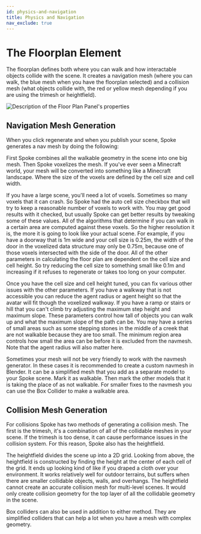 ```yaml
---
id: physics-and-navigation
title: Physics and Navigation
nav_exclude: true
---
```


# The Floorplan Element

The floorplan defines both where you can walk and how interactable objects collide with the scene. It creates a navigation mesh (where you can walk, the blue mesh when you have the floorplan selected) and a collision mesh (what objects collide with, the red or yellow mesh depending if you are using the trimesh or heightfield).

![Description of the Floor Plan Panel's properties](img/FloorPlan.png)


## Navigation Mesh Generation

When you click regenerate and when you publish your scene, Spoke generates a nav mesh by doing the following:

First Spoke combines all the walkable geometry in the scene into one big mesh. Then Spoke voxelizes the mesh. If you've ever seen a Minecraft world, your mesh will be converted into something like a Minecraft landscape. Where the size of the voxels are defined by the cell size and cell width.

If you have a large scene, you'll need a lot of voxels. Sometimes so many voxels that it can crash. So Spoke had the auto cell size checkbox that will try to keep a reasonable number of voxels to work with. You may get good results with it checked, but usually Spoke can get better results by tweaking some of these values. All of the algorithms that determine if you can walk in a certain area are computed against these voxels. So the higher resolution it is, the more it is going to look like your actual scene. For example, if you have a doorway that is 1m wide and your cell size is 0.25m, the width of the door in the voxelized data structure may only be 0.75m, because one of those voxels intersected with the side of the door. All of the other parameters in calculating the floor plan are dependent on the cell size and cell height. So try reducing the cell size to something small like 0.1m and increasing if it refuses to regenerate or takes too long on your computer.

Once you have the cell size and cell height tuned, you can fix various other issues with the other parameters. If you have a walkway that is not accessible you can reduce the agent radius or agent height so that the avatar will fit though the voxelized walkway. If you have a ramp or stairs or hill that you can't climb try adjusting the maximum step height and maximum slope. These parameters control how tall of objects you can walk up and what the maximum slope of the path can be. You may have a series of small areas such as some stepping stones in the middle of a creek that are not walkable because they are too small. The minimum region area controls how small the area can be before it is excluded from the navmesh. Note that the agent radius will also matter here.

Sometimes your mesh will not be very friendly to work with the navmesh generator. In these cases it is recommended to create a custom navmesh in Blender. It can be a simplified mesh that you add as a separate model to your Spoke scene. Mark it as walkable. Then mark the other models that it is taking the place of as not walkable. For smaller fixes to the navmesh you can use the Box Collider to make a walkable area.

## Collision Mesh Generation

For collisions Spoke has two methods of generating a collision mesh. The first is the trimesh, it's a combination of all of the collidable meshes in your scene. If the trimesh is too dense, it can cause performance issues in the collision system. For this reason, Spoke also has the heightfield.

The heightfield divides the scene up into a 2D grid. Looking from above, the heightfield is constructed by finding the height at the center of each cell of the grid. It ends up looking kind of like if you draped a cloth over your environment. It works relatively well for outdoor terrains, but suffers when there are smaller collidable objects, walls, and overhangs. The heightfield cannot create an accurate collision mesh for multi-level scenes. It would only create collision geometry for the top layer of all the collidable geometry in the scene.

Box colliders can also be used in addition to either method. They are simplified colliders that can help a lot when you have a mesh with complex geometry.
